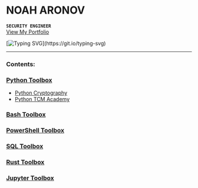 # NOAH ARONOV

**`SECURITY ENGINEER`**
<br/><a href="https://linktr.ee/noahsec">View My Portfolio</a>


[![Typing SVG](https://readme-typing-svg.demolab.com?font=Exo+2&pause=1000&color=A81919&random=false&width=300&lines=Security+Engineering.;Security+Research.;Cloud+Security.;AI+Security.;Security+Auditing.;Penetration+Testing.;Red+Teaming.)](https://git.io/typing-svg)


---

### Contents:

<h3><a href="https://github.com/NoahAronov/python-toolbox"> Python Toolbox</a>
 </h3>
	
- <a href="https://github.com/NoahAronov/python-toolbox"> Python Cryptography</a>
- <a href="https://github.com/NoahAronov/python-toolbox"> Python TCM Academy</a>

<h3><a href="https://github.com/NoahAronov/bash-toolbox"> Bash Toolbox</a>
 </h3>

<h3><a href="https://github.com/NoahAronov/powershell-toolbox"> PowerShell Toolbox</a>
 </h3>

<h3><a href="https://github.com/NoahAronov/sql-toolbox"> SQL Toolbox</a>
 </h3>

<h3><a href="https://github.com/NoahAronov/rust-toolbox"> Rust Toolbox</a>
 </h3>
 
<h3><a href="https://github.com/NoahAronov/jupyter-toolbox"> Jupyter Toolbox</a>
 </h3>


#

</div>
</p>
